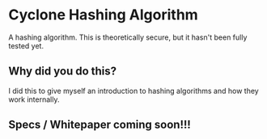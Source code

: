 # Cyclone Hashing Algorithm
A hashing algorithm. This is theoretically secure, but it hasn't been fully tested yet.

## Why did you do this?
I did this to give myself an introduction to hashing algorithms and how they work internally.

## Specs / Whitepaper coming soon!!!